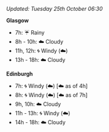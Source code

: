 *Updated: Tuesday 25th October 06:30*

**Glasgow**

* 7h: :umbrella: Rainy
* 8h - 10h: :cloud: Cloudy
* 11h, 12h: :cyclone: Windy (:cloud:)
* 13h - 18h: :cloud: Cloudy

**Edinburgh**

* 7h: :cyclone: Windy (:cloud:) [:cloud: as of 4h]
* 8h: :cyclone: Windy (:cloud:) [:cloud: as of 7h]
* 9h, 10h: :cloud: Cloudy
* 11h - 13h: :cyclone: Windy (:cloud:)
* 14h - 18h: :cloud: Cloudy
